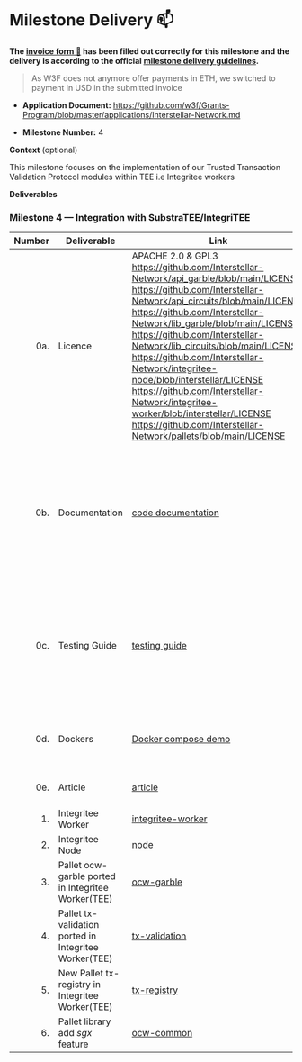 # Milestone Delivery :mailbox:

**The [invoice form :pencil:](https://docs.google.com/forms/d/e/1FAIpQLSfmNYaoCgrxyhzgoKQ0ynQvnNRoTmgApz9NrMp-hd8mhIiO0A/viewform) has been filled out correctly for this milestone and the delivery is according to the official [milestone delivery guidelines](https://github.com/w3f/Grants-Program/blob/master/docs/milestone-deliverables-guidelines.md).**

> As W3F does not anymore offer payments in ETH, we switched to payment in USD in the submitted invoice

- **Application Document:** https://github.com/w3f/Grants-Program/blob/master/applications/Interstellar-Network.md

- **Milestone Number:** 4

**Context** (optional)

This milestone focuses on the implementation of our Trusted Transaction Validation Protocol modules within TEE i.e Integritee workers

**Deliverables**

### Milestone 4 — Integration with SubstraTEE/IntegriTEE

| Number | Deliverable                                           | Link                                                                                                                                                                                                                                                                                                                                                                                                                                                                                                                                              | Notes                                                                                                                                                                                     |
| -----: | ----------------------------------------------------- | ------------------------------------------------------------------------------------------------------------------------------------------------------------------------------------------------------------------------------------------------------------------------------------------------------------------------------------------------------------------------------------------------------------------------------------------------------------------------------------------------------------------------------------------------- | ----------------------------------------------------------------------------------------------------------------------------------------------------------------------------------------- |
|    0a. | Licence                                               | APACHE 2.0 & GPL3 https://github.com/Interstellar-Network/api_garble/blob/main/LICENSE https://github.com/Interstellar-Network/api_circuits/blob/main/LICENSE https://github.com/Interstellar-Network/lib_garble/blob/main/LICENSE https://github.com/Interstellar-Network/lib_circuits/blob/main/LICENSE https://github.com/Interstellar-Network/integritee-node/blob/interstellar/LICENSE https://github.com/Interstellar-Network/integritee-worker/blob/interstellar/LICENSE https://github.com/Interstellar-Network/pallets/blob/main/LICENSE | Only a part of the JustGarble repository is licenced with GPL3 and isolated with APIs                                                                                                     |
|    0b. | Documentation                                         | [code documentation](https://book.interstellar.gg/M4.html#code-documentation)                                                                                                                                                                                                                                                                                                                                                                                                                                                                     | Please read first Garbled Circuit Factory (GCF) and Trusted Transaction Validation Protocol (TTVP) [overviews](https://book.interstellar.gg/M4.html#garbled-circuit-factory-gcf-overview) |
|    0c. | Testing Guide                                         | [testing guide](https://book.interstellar.gg/M4.html#testing-guide)                                                                                                                                                                                                                                                                                                                                                                                                                                                                               | Core functions due to the specificity of the architecture are mainly covered with integration tests                                                                                       |
|    0d. | Dockers                                               | [Docker compose demo](https://github.com/Interstellar-Network/Interstellar-Book/blob/docker-compose/docker-compose.yml)                                                                                                                                                                                                                                                                                                                                                                                                                           | [How to launch docker compose demo](https://book.interstellar.gg/M4_demo_tutorial.html)                                                                                                   |
|    0e. | Article                                               | [article](https://book.interstellar.gg/M4.html#article)                                                                                                                                                                                                                                                                                                                                                                                                                                                                                           | links in Mx Interstellar Book                                                                                                                                                             |
|     1. | Integritee Worker                                     | [integritee-worker](https://github.com/Interstellar-Network/integritee-worker)                                                                                                                                                                                                                                                                                                                                                                                                                                                                    |
|     2. | Integritee Node                                       | [node](https://github.com/Interstellar-Network/integritee-node)                                                                                                                                                                                                                                                                                                                                                                                                                                                                                   |
|     3. | Pallet ocw-garble ported in Integritee Worker(TEE)    | [ocw-garble](https://github.com/Interstellar-Network/pallets/tree/main/pallets/ocw-garble)                                                                                                                                                                                                                                                                                                                                                                                                                                                        |                                                                                                                                                                                           |
|     4. | Pallet tx-validation ported in Integritee Worker(TEE) | [tx-validation](https://github.com/Interstellar-Network/pallets/tree/main/pallets/tx-validation)                                                                                                                                                                                                                                                                                                                                                                                                                                                  |
|     5. | New Pallet tx-registry in Integritee Worker(TEE)      | [tx-registry](https://github.com/Interstellar-Network/pallets/tree/main/pallets/tx-registry)                                                                                                                                                                                                                                                                                                                                                                                                                                                      |
|     6. | Pallet library add _sgx_ feature                      | [ocw-common](https://github.com/Interstellar-Network/pallets/tree/main/ocw-common)                                                                                                                                                                                                                                                                                                                                                                                                                                                                |
